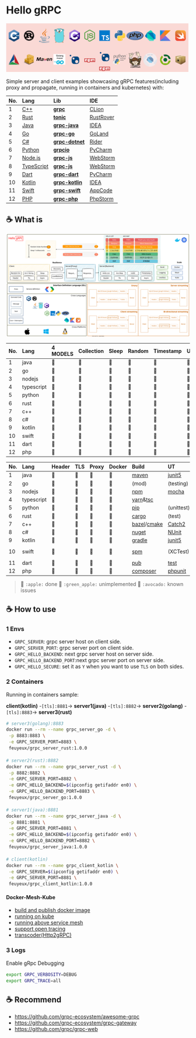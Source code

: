 <!-- markdownlint-disable MD033 MD045 -->

# Hello gRPC

<img src="diagram/build_tools.png" alt="build tools" style="width:500px" />

Simple server and client examples showcasing gRPC features(including proxy and propagate, running in containers and kubernetes) with:

| No. | Lang                         | Lib                                                             | IDE             |
|:----|:-----------------------------|:----------------------------------------------------------------|:----------------|
| 1   | [C++](hello-grpc-cpp-cmake)  | **[grpc](https://github.com/grpc/grpc/releases)**               | [CLion][15]     |
| 2   | [Rust](hello-grpc-rust)      | **[tonic](https://lib.rs/crates/tonic/versions)**               | [RustRover][31] |
| 3   | [Java](hello-grpc-java)      | **[grpc-java](https://github.com/grpc/grpc-java/releases)**     | [IDEA][4]       |
| 4   | [Go](hello-grpc-go)          | **[grpc-go](https://github.com/grpc/grpc-go/releases)**         | [GoLand][6]     |
| 5   | [C#](hello-grpc-csharp)      | **[grpc-dotnet](https://github.com/grpc/grpc-dotnet/releases)** | [Rider][20]     |
| 6   | [Python](hello-grpc-python)  | **[grpcio](https://pypi.org/project/grpcio-tools)**             | [PyCharm][12]   |
| 7   | [Node.js](hello-grpc-nodejs) | **[grpc-js](https://www.npmjs.com/package/@grpc/grpc-js)**      | [WebStorm][10]  |
| 8   | [TypeScript](hello-grpc-ts)  | **[grpc-js](https://www.npmjs.com/package/@grpc/grpc-js)**      | [WebStorm][10]  |
| 9   | [Dart](hello-grpc-dart)      | **[grpc-dart](https://pub.dev/packages/grpc)**                  | [PyCharm][12]   |
| 10  | [Kotlin](hello-grpc-kotlin)  | **[grpc-kotlin](https://github.com/grpc/grpc-kotlin/releases)** | [IDEA][4]       |
| 11  | [Swift](hello-grpc-swift)    | **[grpc-swift](https://github.com/grpc/grpc-swift/releases)**   | [AppCode][32]   |
| 12  | [PHP](hello-grpc-php)        | **[grpc-php](https://packagist.org/packages/grpc/grpc)**        | [PhpStorm][33]  |

## :coffee: What is

![grpc_diagram](diagram/hello-grpc.svg)

| No. | Lang       | 4 MODELS | Collection | Sleep | Random | Timestamp | UUID | Env |
|:----|:-----------|:---------|:-----------|:------|:-------|:----------|:-----|:----|
| 1   | java       | 🍎       | 🍎         | 🍎    | 🍎     | 🍎        | 🍎   | 🍎  |
| 2   | go         | 🍎       | 🍎         | 🍎    | 🍎     | 🍎        | 🍎   | 🍎  |
| 3   | nodejs     | 🍎       | 🍎         | 🍎    | 🍎     | 🍎        | 🍎   | 🍎  |
| 4   | typescript | 🍎       | 🍎         | 🍎    | 🍎     | 🍎        | 🍎   | 🍎  |
| 5   | python     | 🍎       | 🍎         | 🍎    | 🍎     | 🍎        | 🍎   | 🍎  |
| 6   | rust       | 🍎       | 🍎         | 🍎    | 🍎     | 🍎        | 🍎   | 🍎  |
| 7   | c++        | 🍎       | 🍎         | 🍎    | 🍎     | 🍎        | 🍎   | 🍎  |
| 8   | c#         | 🍎       | 🍎         | 🍎    | 🍎     | 🍎        | 🍎   | 🍎  |
| 9   | kotlin     | 🍎       | 🍎         | 🍎    | 🍎     | 🍎        | 🍎   | 🍎  |
| 10  | swift      | 🍎       | 🍎         | 🍎    | 🍎     | 🍎        | 🍎   | 🍎  |
| 11  | dart       | 🍎       | 🍎         | 🍎    | 🍎     | 🍎        | 🍎   | 🍎  |
| 12  | php        | 🍎       | 🍎         | 🍎    | 🍎     | 🍎        | 🍎   | 🍎  |

| No. | Lang       | Header | TLS | Proxy | Docker | Build                   | UT            | LOG             |
|:----|:-----------|:-------|:----|:------|:-------|:------------------------|:--------------|:----------------|
| 1   | java       | 🍎     | 🍎  | 🍎    | 🍎     | [maven][1]              | [junit5][2]   | [log4j2][3]     |
| 2   | go         | 🍎     | 🍎  | 🍎    | 🍎     | (mod)                   | (testing)     | [logrus][5]     |
| 3   | nodejs     | 🍎     | 🥑  | 🍎    | 🍎     | [npm][7]                | [mocha][8]    | [winston][9]    |
| 4   | typescript | 🍎     | 🍏  | 🍏    | 🍎     | [yarn][28]&[tsc][29]    |               | [winston][9]    |
| 5   | python     | 🍎     | 🍎  | 🍎    | 🍎     | [pip][11]               | (unittest)    | (logging)       |
| 6   | rust       | 🍎     | 🍎  | 🍎    | 🍎     | [cargo][13]             | (test)        | [log4rs][14]    |
| 7   | c++        | 🍎     | 🍎  | 🍎    | 🍎     | [bazel][37]/[cmake][16] | [Catch2][24]  | [glog][17]      |
| 8   | c#         | 🍎     | 🍎  | 🍎    | 🍎     | [nuget][18]             | [NUnit][30]   | [log4net][19]   |
| 9   | kotlin     | 🍎     | 🍎  | 🍎    | 🍎     | [gradle][21]            | [junit5][2]   | [log4j2][3]     |
| 10  | swift      | 🍎     | 🍏  | 🍏    | 🍎     | [spm][22]               | (XCTest)      | [swift-log][23] |
| 11  | dart       | 🍎     | 🍏  | 🍏    | 🍎     | [pub][25]               | [test][27]    | [logger][26]    |
| 12  | php        | 🍎     | 🍏  | 🍏    | 🍎     | [composer][34]          | [phpunit][35] | [log4php][36]   |

> 🍎 `:apple:` done
> 🍏 `:green_apple:` unimplemented
> 🥑 `:avocado:` known issues

## :coffee: How to use

### 1 Envs

- `GRPC_SERVER`: grpc server host on client side.
- `GRPC_SERVER_PORT`: grpc server port on client side.
- `GRPC_HELLO_BACKEND`: next grpc server host on server side.
- `GRPC_HELLO_BACKEND_PORT`:next grpc server port on server side.
- `GRPC_HELLO_SECURE`: set it as `Y` when you want to use `TLS` on both sides.

### 2 Containers

Running in containers sample:

**client(kotlin)** -`[tls]:8881`-> **server1(java)** -`[tls]:8882`-> **server2(golang)** -`[tls]:8883`-> **server3(rust)**

```bash
# server3(golang):8883
docker run --rm --name grpc_server_go -d \
 -p 8883:8883 \
 -e GRPC_SERVER_PORT=8883 \
 feuyeux/grpc_server_rust:1.0.0

# server2(rust):8882
docker run --rm --name grpc_server_rust -d \
 -p 8882:8882 \
 -e GRPC_SERVER_PORT=8882 \
 -e GRPC_HELLO_BACKEND=$(ipconfig getifaddr en0) \
 -e GRPC_HELLO_BACKEND_PORT=8883 \
 feuyeux/grpc_server_go:1.0.0

# server1(java):8881
docker run --rm --name grpc_server_java -d \
 -p 8881:8881 \
 -e GRPC_SERVER_PORT=8881 \
 -e GRPC_HELLO_BACKEND=$(ipconfig getifaddr en0) \
 -e GRPC_HELLO_BACKEND_PORT=8882 \
 feuyeux/grpc_server_java:1.0.0

# client(kotlin)
docker run --rm --name grpc_client_kotlin \
 -e GRPC_SERVER=$(ipconfig getifaddr en0) \
 -e GRPC_SERVER_PORT=8881 \
 feuyeux/grpc_client_kotlin:1.0.0
```

#### Docker-Mesh-Kube

- [build and publish docker image](docker/README.md)
- [running on kube](k8s/kube)
- [running above service mesh](k8s/mesh)
- [support open tracing](k8s/tracing)
- [transcoder(Http2gRPC)](k8s/transcoder)

### 3 Logs

Enable gRpc Debugging

```bash
export GRPC_VERBOSITY=DEBUG
export GRPC_TRACE=all
```

## :coffee: Recommend

- <https://github.com/grpc-ecosystem/awesome-grpc>
- <https://github.com/grpc-ecosystem/grpc-gateway>
- <https://github.com/grpc/grpc-web>

[1]: <https://maven.apache.org/>
[2]: <https://junit.org/junit5/>
[3]: <https://logging.apache.org/log4j>
[4]: <https://www.jetbrains.com/idea/>
[5]: <https://github.com/sirupsen/logrus>
[6]: <https://www.jetbrains.com/go/>
[7]: <https://www.npmjs.com/>
[8]: <https://www.npmjs.com/package/mocha>
[9]: <https://www.npmjs.com/package/winston>
[10]: <https://www.jetbrains.com/webstorm/>
[11]: <https://pypi.org/project/pip/>
[12]: <https://www.jetbrains.com/pycharm/>
[13]: <https://doc.rust-lang.org/cargo/>
[14]: <https://docs.rs/log4rs>
[15]: <https://www.jetbrains.com/clion/>
[16]: <https://cmake.org/>
[17]: <https://github.com/google/glog>
[18]: <https://www.nuget.org/>
[19]: <https://logging.apache.org/log>
[20]: <https://www.jetbrains.com/rider/>
[21]: <https://gradle.org/>
[22]: <https://www.swift.org/package-manager/>
[23]: <https://github.com/apple/swift-log>
[24]: <https://github.com/catchorg/Catch2>
[25]: <https://dart.dev/guides/packages>
[26]: <https://pub.dev/packages/logger>
[27]: <https://pub.dev/packages/test>
[28]: <https://yarnpkg.com/>
[29]: <https://www.typescriptlang.org/docs/handbook/compiler-options.html>
[30]: <https://nunit.org/>
[31]: <https://www.jetbrains.com/rustrover/>
<!-- [32]: <https://xcodereleases.com/> -->
[32]: <https://www.jetbrains.com/objc/>
[33]: <https://www.jetbrains.com/phpstorm/>
[34]: <https://getcomposer.org/>
[35]: <https://phpunit.de/>
[36]: <https://logging.apache.org/log4php>
[37]: <https://bazel.build/>
